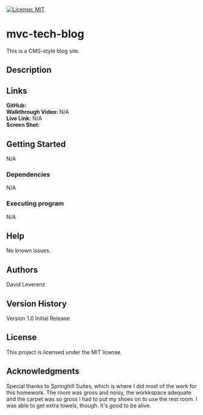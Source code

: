 [![License: MIT](https://img.shields.io/badge/License-MIT-yellow.svg)](https://opensource.org/licenses/MIT)

# mvc-tech-blog
This is a CMS-style blog site.<br>
## Description


## Links
**GitHub:** <br>
**Walkthrough Video:** N/A<br>
**Live Link:** N/A <br>
**Screen Shot:** <br>


## Getting Started
N/A
### Dependencies
N/A
### Executing program
N/A
## Help
No known issues.
## Authors
David Leverenz 
## Version History
Version 1.0 Initial Release
## License
This project is licensed under the MIT license.
## Acknowledgments
Special thanks to Springhill Suites, which is where I did most of the work for this homework.  The room was gross and noisy, the workkspace adequate and the carpet was so gross I had to put my shoes on to use the rest room.  I was able to get extra towels, though.  It's good to be alive.

